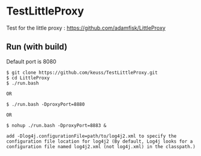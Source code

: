 # TestLittleProxy

Test for the little proxy : https://github.com/adamfisk/LittleProxy

## Run (with build)

Default port is 8080

```
$ git clone https://github.com/keuss/TestLittleProxy.git
$ cd LittleProxy
$ ./run.bash

OR

$ ./run.bash -DproxyPort=8880

OR

$ nohup ./run.bash -DproxyPort=8883 &

add -Dlog4j.configurationFile=path/to/log4j2.xml to specify the configuration file location for log4j2 (By default, Log4j looks for a configuration file named log4j2.xml (not log4j.xml) in the classpath.)

```
